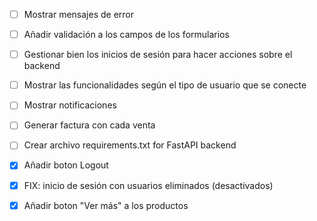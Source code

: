 - [ ] Mostrar mensajes de error
- [ ] Añadir validación a los campos de los formularios
- [ ] Gestionar bien los inicios de sesión para hacer acciones sobre el backend
- [ ] Mostrar las funcionalidades según el tipo de usuario que se conecte
- [ ] Mostrar notificaciones
- [ ] Generar factura con cada venta
- [ ] Crear archivo requirements.txt for FastAPI backend

- [x] Añadir boton Logout
- [x] FIX: inicio de sesión con usuarios eliminados (desactivados) 
- [x] Añadir boton "Ver más" a los productos